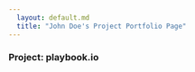 ```yaml
---
  layout: default.md
  title: "John Doe's Project Portfolio Page"
---
```


### Project: playbook.io

